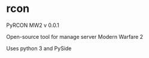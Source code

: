 rcon
====

PyRCON MW2 v 0.0.1

Open-source tool for manage server Modern Warfare 2

Uses python 3 and PySide
